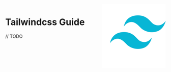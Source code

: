 <img src="https://raw.githubusercontent.com/Gorachevsky/guides/edb5611cec7b899434a78750261f856a21160292/docs/images/tailwind-logo.svg" align="right" width="200" height="200" />

# Tailwindcss Guide

// TODO

